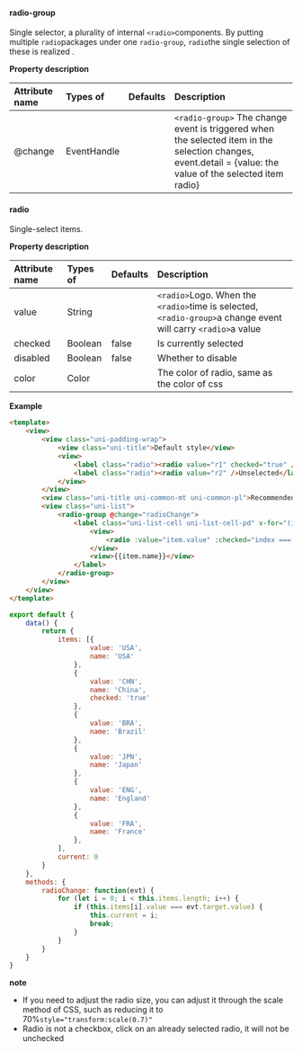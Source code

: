 

#### radio-group

Single selector, a plurality of internal `<radio>`components. By putting multiple `radio`packages under one `radio-group`, `radio`the single selection of these is realized .

**Property description**

| Attribute name | Types of    | Defaults | Description                                                  |
| :------------- | :---------- | :------- | :----------------------------------------------------------- |
| @change        | EventHandle |          | `<radio-group>` The change event is triggered when the selected item in the selection changes, event.detail = {value: the value of the selected item radio} |

#### radio

Single-select items.

**Property description**

| Attribute name | Types of | Defaults | Description                                                  |
| :------------- | :------- | :------- | :----------------------------------------------------------- |
| value          | String   |          | `<radio>`Logo. When the `<radio>`time is selected, `<radio-group>`a change event will carry `<radio>`a value |
| checked        | Boolean  | false    | Is currently selected                                        |
| disabled       | Boolean  | false    | Whether to disable                                           |
| color          | Color    |          | The color of radio, same as the color of css                 |

**Example**

```html
<template>
	<view>
		<view class="uni-padding-wrap">
			<view class="uni-title">Default style</view>
			<view>
				<label class="radio"><radio value="r1" checked="true" />Selected</label>
				<label class="radio"><radio value="r2" />Unselected</label>
			</view>
		</view>
		<view class="uni-title uni-common-mt uni-common-pl">Recommended display style</view>
		<view class="uni-list">
			<radio-group @change="radioChange">
				<label class="uni-list-cell uni-list-cell-pd" v-for="(item, index) in items" :key="item.value">
					<view>
						<radio :value="item.value" :checked="index === current" />
					</view>
					<view>{{item.name}}</view>
				</label>
			</radio-group>
		</view>
	</view>
</template>
```
```javascript
export default {
    data() {
        return {
            items: [{
                    value: 'USA',
                    name: 'USA'
                },
                {
                    value: 'CHN',
                    name: 'China',
                    checked: 'true'
                },
                {
                    value: 'BRA',
                    name: 'Brazil'
                },
                {
                    value: 'JPN',
                    name: 'Japan'
                },
                {
                    value: 'ENG',
                    name: 'England'
                },
                {
                    value: 'FRA',
                    name: 'France'
                },
            ],
            current: 0
        }
    },
    methods: {
        radioChange: function(evt) {
            for (let i = 0; i < this.items.length; i++) {
                if (this.items[i].value === evt.target.value) {
                    this.current = i;
                    break;
                }
            }
        }
    }
}
```

**note**

- If you need to adjust the radio size, you can adjust it through the scale method of CSS, such as reducing it to 70%`style="transform:scale(0.7)"`
- Radio is not a checkbox, click on an already selected radio, it will not be unchecked
